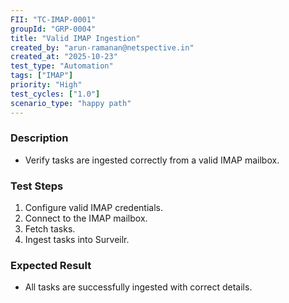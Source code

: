 ```yaml
---
FII: "TC-IMAP-0001"
groupId: "GRP-0004"
title: "Valid IMAP Ingestion"
created_by: "arun-ramanan@netspective.in"
created_at: "2025-10-23"
test_type: "Automation"
tags: ["IMAP"]
priority: "High"
test_cycles: ["1.0"]
scenario_type: "happy path"
---
```


### Description
- Verify tasks are ingested correctly from a valid IMAP mailbox.

### Test Steps
1. Configure valid IMAP credentials.  
2. Connect to the IMAP mailbox.  
3. Fetch tasks.  
4. Ingest tasks into Surveilr.

### Expected Result
- All tasks are successfully ingested with correct details.
